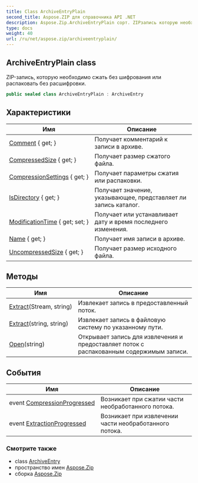```yaml
---
title: Class ArchiveEntryPlain
second_title: Aspose.ZIP для справочника API .NET
description: Aspose.Zip.ArchiveEntryPlain сорт. ZIPзапись которую необходимо сжать без шифрования или распаковать без расшифровки.
type: docs
weight: 40
url: /ru/net/aspose.zip/archiveentryplain/
---
```

## ArchiveEntryPlain class

ZIP-запись, которую необходимо сжать без шифрования или распаковать без расшифровки.

```csharp
public sealed class ArchiveEntryPlain : ArchiveEntry
```

## Характеристики

| Имя | Описание |
| --- | --- |
| [Comment](../../aspose.zip/archiveentry/comment/) { get; } | Получает комментарий к записи в архиве. |
| [CompressedSize](../../aspose.zip/archiveentry/compressedsize/) { get; } | Получает размер сжатого файла. |
| [CompressionSettings](../../aspose.zip/archiveentry/compressionsettings/) { get; } | Получает параметры сжатия или распаковки. |
| [IsDirectory](../../aspose.zip/archiveentry/isdirectory/) { get; } | Получает значение, указывающее, представляет ли запись каталог. |
| [ModificationTime](../../aspose.zip/archiveentry/modificationtime/) { get; set; } | Получает или устанавливает дату и время последнего изменения. |
| [Name](../../aspose.zip/archiveentry/name/) { get; } | Получает имя записи в архиве. |
| [UncompressedSize](../../aspose.zip/archiveentry/uncompressedsize/) { get; } | Получает размер исходного файла. |

## Методы

| Имя | Описание |
| --- | --- |
| [Extract](../../aspose.zip/archiveentry/extract/)(Stream, string) | Извлекает запись в предоставленный поток. |
| [Extract](../../aspose.zip/archiveentry/extract/)(string, string) | Извлекает запись в файловую систему по указанному пути. |
| [Open](../../aspose.zip/archiveentry/open/)(string) | Открывает запись для извлечения и предоставляет поток с распакованным содержимым записи. |

## События

| Имя | Описание |
| --- | --- |
| event [CompressionProgressed](../../aspose.zip/archiveentry/compressionprogressed/) | Возникает при сжатии части необработанного потока. |
| event [ExtractionProgressed](../../aspose.zip/archiveentry/extractionprogressed/) | Возникает при извлечении части необработанного потока. |

### Смотрите также

* class [ArchiveEntry](../archiveentry/)
* пространство имен [Aspose.Zip](../../aspose.zip/)
* сборка [Aspose.Zip](../../)


